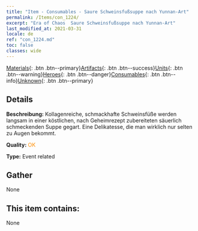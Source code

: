```yaml
---
title: "Item - Consumables - Saure Schweinsfußsuppe nach Yunnan-Art"
permalink: /Items/con_1224/
excerpt: "Era of Chaos  Saure Schweinsfußsuppe nach Yunnan-Art"
last_modified_at: 2021-03-31
locale: de
ref: "con_1224.md"
toc: false
classes: wide
---
```

 [Materials](/de/Items/){: .btn .btn--primary}[Artifacts](/de/Items/Artifacts/){: .btn .btn--success}[Units](/de/Items/Units/){: .btn .btn--warning}[Heroes](/de/Items/Heroes/){: .btn .btn--danger}[Consumables](/de/Items/Consumables/){: .btn .btn--info}[Unknown](/de/Items/Unknown/){: .btn .btn--primary}

## Details
 **Beschreibung:** Kollagenreiche, schmackhafte Schweinsfüße werden langsam in einer köstlichen, nach Geheimrezept zubereiteten säuerlich schmeckenden Suppe gegart. Eine Delikatesse, die man wirklich nur selten zu Augen bekommt.

 **Quality:** <span style="color: #FF8C00">OK</span>

 **Type:** Event related

## Gather

  None

## This item contains:

  None

